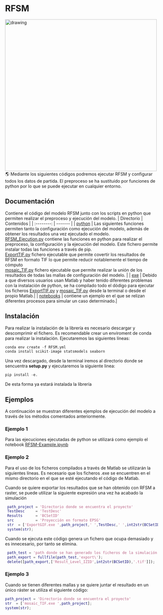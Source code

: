 # RFSM
<img src="https://ihcantabria.com/wp-content/uploads/2020/07/Logo-IHCantabria-Universidad-Cantabria-cmyk.png" alt="drawing" width="500"/>
🌎 Mediante los siguientes códigos podremos ejecutar RFSM y configurar todos los datos de partida.
El preproceso se ha sustituido por funciones de python por lo que se puede ejecutar en cualquier entorno.

## Documentación

Contiene el código del modelo RFSM junto con los scripts en python que permiten realizar el preproceso y ejecución del modelo.
| Directorio | Contenidos |
| :--------: | ------- |
| [python](https://github.com/IHCantabria/RFSM/tree/master/RFSM_python) | Las siguientes funciones permiten tanto la configuración como ejecución del modelo, además de obtener los resultados una vez ejecutado el modelo.<br> [RFSM_Ejecution.py](https://github.com/IHCantabria/RFSM/blob/master/RFSM_python/RFSM_funtions.py) contiene las funciones en python para realizar el preproceso, la configuración y la ejecución del modelo. Este fichero permite instalar todas las funciones a través de pip. <br> [ExportTIF.py](https://github.com/IHCantabria/RFSM/blob/master/RFSM_python/ExportTIF.py) fichero ejecutable que permite covertir los resultados de RFSM en formato TIF lo que permite reducir notablemente el tiempo de cómputo  <br> [mosaic_TIF.py](https://github.com/IHCantabria/RFSM/blob/master/RFSM_python/mosaic_TIF.py) fichero ejecutable que permite realizar la unión de los resultados de todas las mallas de configuración del modelo. |
| [exe](https://github.com/IHCantabria/RFSM/tree/master/RFSM_python) | Debido a que diversos usuarios usan Matlab y haber tenido diferentes problemas con la instalación de python, se ha compilado todo el dódigo para ejecutar los ficheros [ExportTIF.py](https://github.com/IHCantabria/RFSM/blob/master/RFSM_python/ExportTIF.py) y [mosaic_TIF.py](https://github.com/IHCantabria/RFSM/blob/master/RFSM_python/mosaic_TIF.py) desde la terminal o desde el propio Matlab.|
| [notebooks](https://github.com/IHCantabria/RFSM/tree/master/notebooks) | contiene un ejemplo en el que se relizan diferentes procesos para simular un caso determinado.|                                                                                                                                                            

## Instalación
Para realizar la instalación de la librería es necesario descargar y descomprimir el fichero.
Es recomendable crear un enviroment de conda para realizar la instalación.
Ejecutaremos las siguientes líneas:

```python
conda env create -f RFSM.yml
conda install scikit-image statsmodels seaborn
```

Una vez descargado, desde la terminal iremos al directorio donde se sencuentra __setup.py__ y ejecutaremos la siguiente linea:

```python
pip install -e.
```
De esta forma ya estará instalada la librería

## Ejemplos
A continuación se muestran diferentes ejemplos de ejecución del modelo a través de los métodos comentados anteriormente.
### Ejemplo 1
Para las ejecuciones ejecutadas de python se utilizará como ejemplo el notebook [RFSM-Example.ipynb](https://github.com/IHCantabria/RFSM/tree/master/notebooks/RFSM-Example.ipynb)

### Ejemplo 2
Para el uso de los ficheros compilados a través de Matlab se utilizarán la siguientes líneas. Es necesario que los ficheros .exe se encuentren en el mismo directorio en el que se esté ejecutando el código de Matlab.

Cuando se quiere exportar los resultados que se han obtenido con RFSM a raster, se puede utilizar la siguiente expresión una vez ha acabado la simulación
```Matlab
 path_project = 'Directorio donde se encuentra el proyecto'
 TestDesc     = 'TestDesc'
 Results      = 'BCSetID'
 src          = 'Proyección en formato EPSG'
 str  = ['ExportGIF.exe ',path_project,' ',TestDesc,' ',int2str(BCSetID)];
 system(str);
```
Cuando se ejecuta este código genera un fichero que ocupa demasiado y es innecesario, por tanto se elimina.
```Matlab
 path_test = 'path donde se han generado los ficheros de la simulación'
 path_export = fullfile(path_test,'export\');
 delete([path_export,['Result_Level_IZID',int2str(BCSetID),'.tif']]);
```
### Ejemplo 3
Cuando se tienen diferentes mallas y se quiere juntar el resultado en un único ráster se utiliza el siguiente código:
```Matlab
path_project = 'Directorio donde se encuentra el proyecto'
str  = ['mosaic_TIF.exe ',path_project];
system(str);
```

